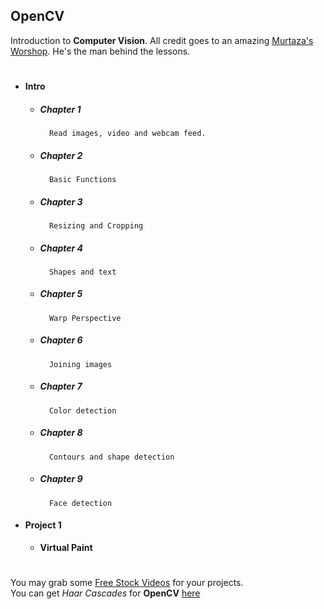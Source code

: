 ## OpenCV
Introduction to **Computer Vision**.
All credit goes to an amazing [Murtaza's Worshop](https://www.instagram.com/murtazasworkshop/). He's the man behind the lessons. 
#
 - #### Intro
    - ##### Chapter 1
            Read images, video and webcam feed.

    - ##### Chapter 2
            Basic Functions

    - ##### Chapter 3
            Resizing and Cropping

    - ##### Chapter 4
            Shapes and text

    - ##### Chapter 5
            Warp Perspective
    - ##### Chapter 6
            Joining images
    - ##### Chapter 7
            Color detection
    - ##### Chapter 8
            Contours and shape detection
    - ##### Chapter 9
            Face detection
 - #### Project 1
    - **Virtual Paint**
#
You may grab some [Free Stock Videos](https://www.pexels.com/videos/) for your projects.  
You can get *Haar Cascades* for **OpenCV** [here](https://github.com/opencv/opencv/tree/master/data/haarcascades) 
